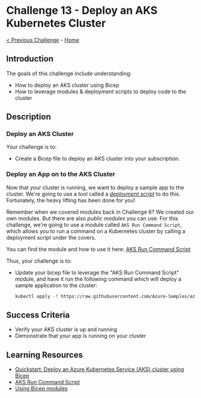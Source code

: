 # Challenge 13 - Deploy an AKS Kubernetes Cluster

[< Previous Challenge](./Challenge-12.md) - [Home](../README.md)

## Introduction

The goals of this challenge include understanding:

- How to deploy an AKS cluster using Bicep
- How to leverage modules & deployment scripts to deploy code to the cluster

## Description

### Deploy an AKS Cluster

Your challenge is to:

- Create a Bicep file to deploy an AKS cluster into your subscription.

### Deploy an App on to the AKS Cluster

Now that your cluster is running, we want to deploy a sample app to the cluster.  We're going to use a tool called a _[deployment script](https://learn.microsoft.com/en-us/azure/azure-resource-manager/templates/deployment-script-template)_ to do this. Fortunately, the heavy lifting has been done for you!

Remember when we covered modules back in Challenge 6?  We created our own modules.  But there are also _public modules_ you can use. For this challenge, we're going to use a module called `AKS Run Command Script`, which allows you to run a command on a Kubernetes cluster by calling a deployment script under the covers.  

You can find the module and how to use it here: [AKS Run Command Script](https://github.com/Azure/bicep-registry-modules/blob/main/modules/deployment-scripts/aks-run-command/README.md)

Thus, your challenge is to:

- Update your bicep file to leverage the "AKS Run Command Script" module, and have it run the following command which will deploy a sample application to the cluster:

  ```bash
  kubectl apply -f https://raw.githubusercontent.com/Azure-Samples/azure-voting-app-redis/master/azure-vote-all-in-one-redis.yaml
  ```

## Success Criteria

- Verify your AKS cluster is up and running
- Demonstrate that your app is running on your cluster

## Learning Resources

- [Quickstart: Deploy an Azure Kubernetes Service (AKS) cluster using Bicep](https://learn.microsoft.com/en-us/azure/aks/learn/quick-kubernetes-deploy-bicep)
- [AKS Run Command Script](https://github.com/Azure/bicep-registry-modules/blob/main/modules/deployment-scripts/aks-run-command/README.md)
- [Using Bicep modules](https://docs.microsoft.com/en-us/azure/azure-resource-manager/bicep/modules)
